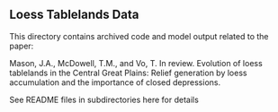 ## Loess Tablelands Data
This directory contains archived code and model output related to the paper:

Mason, J.A., McDowell, T.M., and Vo, T. In review. Evolution of loess tablelands in the Central Great Plains: Relief generation by loess accumulation and the importance of closed depressions.

See README files in subdirectories here for details